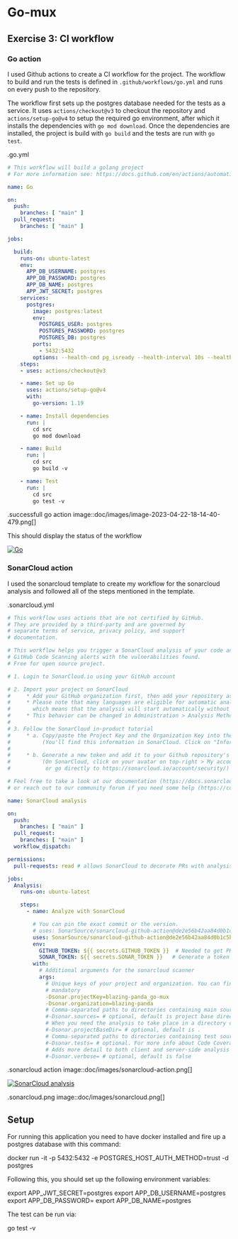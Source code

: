 # Go-mux

## Exercise 3: CI workflow

### Go action

I used Github actions to create a CI workflow for the project.
The workflow to build and run the tests is defined in `.github/workflows/go.yml` and runs on every push to the repository.

The workflow first sets up the postgres database needed for the tests as a service.
It uses `actions/checkout@v3` to checkout the repository and `actions/setup-go@v4` to setup the required go environment, after which it installs the dependencies with `go mod download`. Once the dependencies are installed, the project is build with `go build` and the tests are run with `go test`.

.go.yml
```yaml
# This workflow will build a golang project
# For more information see: https://docs.github.com/en/actions/automating-builds-and-tests/building-and-testing-go

name: Go

on:
  push:
    branches: [ "main" ]
  pull_request:
    branches: [ "main" ]

jobs:

  build:
    runs-on: ubuntu-latest
    env:
      APP_DB_USERNAME: postgres
      APP_DB_PASSWORD: postgres
      APP_DB_NAME: postgres
      APP_JWT_SECRET: postgres
    services:
      postgres:
        image: postgres:latest
        env:
          POSTGRES_USER: postgres
          POSTGRES_PASSWORD: postgres
          POSTGRES_DB: postgres
        ports:
          - 5432:5432
        options: --health-cmd pg_isready --health-interval 10s --health-timeout 5s --health-retries 3
    steps:
    - uses: actions/checkout@v3

    - name: Set up Go
      uses: actions/setup-go@v4
      with:
        go-version: 1.19

    - name: Install dependencies
      run: |
        cd src
        go mod download

    - name: Build
      run: |
        cd src
        go build -v

    - name: Test
      run: |
        cd src
        go test -v
```

.successfull go action
image::doc/images/image-2023-04-22-18-14-40-479.png[]

This should display the status of the workflow

[![Go](https://github.com/blazing-panda/go-mux/actions/workflows/go.yml/badge.svg)](https://github.com/blazing-panda/go-mux/actions/workflows/go.yml)

### SonarCloud action

I used the sonarcloud template to create my workflow for the sonarcloud analysis and followed all of the steps mentioned in the template.

.sonarcloud.yml
```yaml
# This workflow uses actions that are not certified by GitHub.
# They are provided by a third-party and are governed by
# separate terms of service, privacy policy, and support
# documentation.

# This workflow helps you trigger a SonarCloud analysis of your code and populates
# GitHub Code Scanning alerts with the vulnerabilities found.
# Free for open source project.

# 1. Login to SonarCloud.io using your GitHub account

# 2. Import your project on SonarCloud
#     * Add your GitHub organization first, then add your repository as a new project.
#     * Please note that many languages are eligible for automatic analysis,
#       which means that the analysis will start automatically without the need to set up GitHub Actions.
#     * This behavior can be changed in Administration > Analysis Method.
#
# 3. Follow the SonarCloud in-product tutorial
#     * a. Copy/paste the Project Key and the Organization Key into the args parameter below
#          (You'll find this information in SonarCloud. Click on "Information" at the bottom left)
#
#     * b. Generate a new token and add it to your Github repository's secrets using the name SONAR_TOKEN
#          (On SonarCloud, click on your avatar on top-right > My account > Security
#           or go directly to https://sonarcloud.io/account/security/)

# Feel free to take a look at our documentation (https://docs.sonarcloud.io/getting-started/github/)
# or reach out to our community forum if you need some help (https://community.sonarsource.com/c/help/sc/9)

name: SonarCloud analysis

on:
  push:
    branches: [ "main" ]
  pull_request:
    branches: [ "main" ]
  workflow_dispatch:

permissions:
  pull-requests: read # allows SonarCloud to decorate PRs with analysis results

jobs:
  Analysis:
    runs-on: ubuntu-latest

    steps:
      - name: Analyze with SonarCloud

        # You can pin the exact commit or the version.
        # uses: SonarSource/sonarcloud-github-action@de2e56b42aa84d0b1c5b622644ac17e505c9a049
        uses: SonarSource/sonarcloud-github-action@de2e56b42aa84d0b1c5b622644ac17e505c9a049
        env:
          GITHUB_TOKEN: ${{ secrets.GITHUB_TOKEN }}  # Needed to get PR information
          SONAR_TOKEN: ${{ secrets.SONAR_TOKEN }}   # Generate a token on Sonarcloud.io, add it to the secrets of this repo with the name SONAR_TOKEN (Settings > Secrets > Actions > add new repository secret)
        with:
          # Additional arguments for the sonarcloud scanner
          args:
            # Unique keys of your project and organization. You can find them in SonarCloud > Information (bottom-left menu)
            # mandatory
            -Dsonar.projectKey=blazing-panda_go-mux
            -Dsonar.organization=blazing-panda
            # Comma-separated paths to directories containing main source files.
            #-Dsonar.sources= # optional, default is project base directory
            # When you need the analysis to take place in a directory other than the one from which it was launched
            #-Dsonar.projectBaseDir= # optional, default is .
            # Comma-separated paths to directories containing test source files.
            #-Dsonar.tests= # optional. For more info about Code Coverage, please refer to https://docs.sonarcloud.io/enriching/test-coverage/overview/
            # Adds more detail to both client and server-side analysis logs, activating DEBUG mode for the scanner, and adding client-side environment variables and system properties to the server-side log of analysis report processing.
            #-Dsonar.verbose= # optional, default is false
```

.sonarcloud action
image::doc/images/sonarcloud-action.png[]

[![SonarCloud analysis](https://github.com/blazing-panda/go-mux/actions/workflows/sonarcloud.yml/badge.svg)](https://github.com/blazing-panda/go-mux/actions/workflows/sonarcloud.yml)

.sonarcloud.png
image::doc/images/sonarcloud.png[]


## Setup

For running this application you need to have docker installed and fire up a postgres database with this command:

 docker run -it -p 5432:5432 -e POSTGRES_HOST_AUTH_METHOD=trust -d postgres

Following this, you should set up the following environment variables:

 export APP_JWT_SECRET=postgres
 export APP_DB_USERNAME=postgres
 export APP_DB_PASSWORD=
 export APP_DB_NAME=postgres

The test can be run via:

 go test -v
